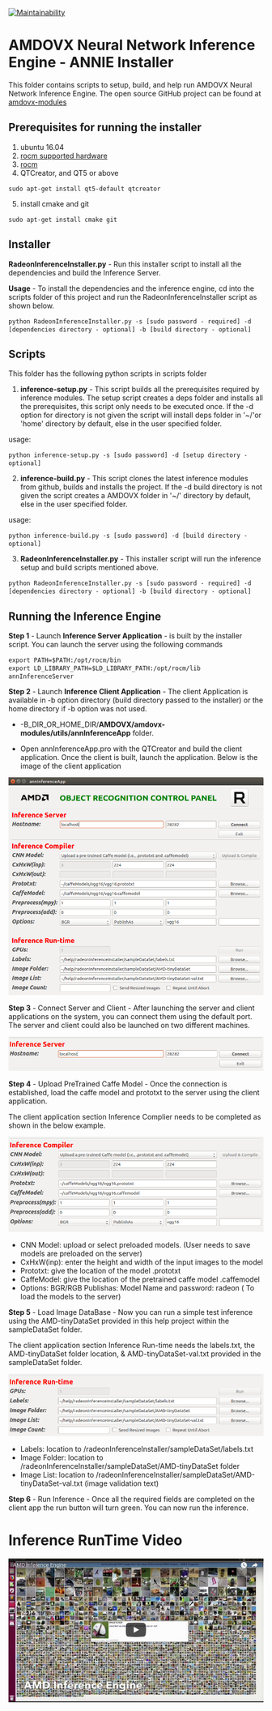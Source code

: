 [![Maintainability](https://api.codeclimate.com/v1/badges/9f54c6dcd01eb87d799c/maintainability)](https://codeclimate.com/github/kiritigowda/help/maintainability)

# AMDOVX Neural Network Inference Engine - ANNIE Installer

This folder contains scripts to setup, build, and help run AMDOVX Neural Network Inference Engine. The open source GitHub project can be found at [amdovx-modules](https://github.com/GPUOpen-ProfessionalCompute-Libraries/amdovx-modules#amd-openvx-modules-amdovx-modules)

## Prerequisites for running the installer

1. ubuntu 16.04
2. [rocm supported hardware](https://rocm.github.io/hardware.html)
3. [rocm](https://github.com/RadeonOpenCompute/ROCm#installing-from-amd-rocm-repositories)
4. QTCreator, and QT5 or above
````
sudo apt-get install qt5-default qtcreator
````
5. install cmake and git
````
sudo apt-get install cmake git
````
## Installer
**RadeonInferenceInstaller.py** - Run this installer script to install all the dependencies and build the Inference Server.

**Usage** - To install the dependencies and the inference engine, cd into the scripts folder of this project and run the RadeonInferenceInstaller script as shown below.
````
python RadeonInferenceInstaller.py -s [sudo password - required] -d [dependencies directory - optional] -b [build directory - optional]
````

## Scripts 
This folder has the following python scripts in scripts folder

1. **inference-setup.py** - This script builds all the prerequisites required by inference modules. The setup script creates a deps folder and installs all the prerequisites, this script only needs to be executed once. If the -d option for directory is not given the script will install deps folder in '~/'or 'home' directory by default, else in the user specified folder.

usage:

````
python inference-setup.py -s [sudo password] -d [setup directory - optional]
```` 

2. **inference-build.py** - This script clones the latest inference modules from github, builds and installs the project. If the -d build directory is not given the script creates a AMDOVX folder in '~/' directory by default, else in the user specified folder.

usage:

````
python inference-build.py -s [sudo password] -d [build directory - optional]
```` 

3. **RadeonInferenceInstaller.py** - This installer script will run the inference setup and build scripts mentioned above.
````
python RadeonInferenceInstaller.py -s [sudo password - required] -d [dependencies directory - optional] -b [build directory - optional]
````
## Running the Inference Engine 

**Step 1** - Launch **Inference Server Application** - is built by the installer script. You can launch the server using the following commands 
````
export PATH=$PATH:/opt/rocm/bin
export LD_LIBRARY_PATH=$LD_LIBRARY_PATH:/opt/rocm/lib
annInferenceServer
````
**Step 2** - Launch **Inference Client Application** - The client Application is available in -b option directory (build directory passed to the installer) or the home directory if -b option was not used. 

  * -B_DIR_OR_HOME_DIR/**AMDOVX/amdovx-modules/utils/annInferenceApp** folder. 

  * Open annInferenceApp.pro with the QTCreator and build the client application. Once the client is built, launch the application. Below is the image of the client application

![Inference Client](images/annInferenceClientApp.png "Inference Client Application")

**Step 3** - Connect Server and Client - After launching the server and client applications on the system, you can connect them using the default port. The server and client could also be launched on two different machines.

![Inference Client Connect](images/serverConnect.png "Inference Client Connect")

**Step 4** - Upload PreTrained Caffe Model - Once the connection is established, load the caffe model and prototxt to the server using the client application. 

The client application section Inference Complier needs to be completed as shown in the below example.

![Inference Client Model Upload](images/modelUploader.png "Inference Client Model Upload")

  * CNN Model: upload or select preloaded models. (User needs to save models are preloaded on the server)
  * CxHxW(inp): enter the height and width of the input images to the model
  * Prototxt: give the location of the model .prototxt
  * CaffeModel: give the location of the pretrained caffe model .caffemodel
  * Options: BGR/RGB  Publishas: Model Name and password: radeon ( To load the models to the server)

**Step 5** - Load Image DataBase - Now you can run a simple test inference using the AMD-tinyDataSet provided in this help project within the sampleDataSet folder. 

The client application section Inference Run-time needs the labels.txt, the AMD-tinyDataSet folder location, & AMD-tinyDataSet-val.txt provided in the sampleDataSet folder.

![Inference Client Image Upload](images/inferenceRunTime.png "Inference Client Image Upload")

  * Labels: location to /radeonInferenceInstaller/sampleDataSet/labels.txt
  * Image Folder: location to /radeonInferenceInstaller/sampleDataSet/AMD-tinyDataSet folder
  * Image List: location to /radeonInferenceInstaller/sampleDataSet/AMD-tinyDataSet-val.txt (image validation text)

**Step 6** - Run Inference - Once all the required fields are completed on the client app the run button will turn green. You can now run the inference.


# Inference RunTime Video

[![Radeon Inference](images/inferenceVideo.png)](http://www.youtube.com/watch?v=0GLmnrpMSYs)
